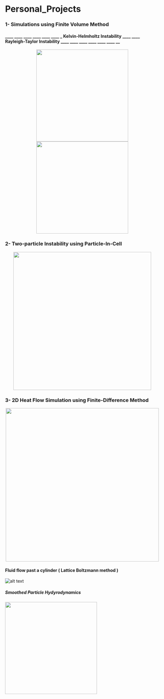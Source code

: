 # Personal_Projects
### 1- Simulations using Finite Volume Method
#### ____ ____ ____ ____ ____ ____ _ Kelvin-Helmholtz Instability ____ ____  Rayleigh-Taylor Instability ____ ____ ____ ____ ____ ____ __                 
<p align="center">
  <img src="https://miro.medium.com/max/600/1*uBfucTc3EbDSJZsDwPIVNA.gif" width="300" />
  <img src="https://miro.medium.com/max/300/1*zPAyZlHYo6EKTVInWArozQ.gif" width="300" />
</p>                                                                                   
          
### 2- Two-particle Instability using Particle-In-Cell 
<p align="center">
  <img src="https://github.com/piyuSH1501/Personal_Projects/blob/main/TLI.gif" width="450" />
</p>

### 3- 2D Heat Flow Simulation using Finite-Difference Method
<p align="center">
  <img src="https://github.com/piyuSH1501/Personal_Projects/blob/main/heat_equation_solution.gif" width="500" />
</p>


#### Fluid flow past a cylinder ( Lattice Boltzmann method )
![alt text](https://miro.medium.com/max/600/1*wqcb10sKNKP_B_ihsfS8Tw.gif)

##### Smoothed Particle Hydyrodynamics
<p float="center">
  <img src="https://miro.medium.com/max/320/1*d0RAp8KRyWMwc8A33SS0yw.gif" width="300" />
</p>
